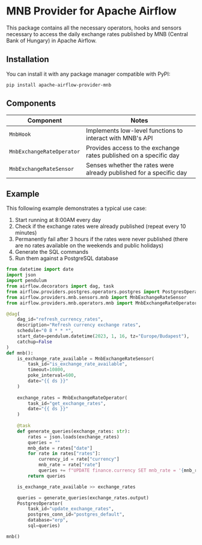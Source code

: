 # MNB Provider for Apache Airflow

This package contains all the necessary operators, hooks and sensors necessary to access the daily exchange rates published by MNB (Central Bank of Hungary) in Apache Airflow.

## Installation

You can install it with any package manager compatible with PyPI:

```
pip install apache-airflow-provider-mnb
```

## Components

| Component | Notes |
| - | - |
| `MnbHook` | Implements low-level functions to interact with MNB's API |
| `MnbExchangeRateOperator` | Provides access to the exchange rates published on a specific day |
| `MnbExchangeRateSensor` | Senses whether the rates were already published for a specific day

## Example
This following example demonstrates a typical use case:

1. Start running at 8:00AM every day
1. Check if the exchange rates were already published (repeat every 10 minutes)
1. Permanently fail after 3 hours if the rates were never published (there are no rates available on the weekends and public holidays)
1. Generate the SQL commands
1. Run them against a PostgreSQL database

```python
from datetime import date
import json
import pendulum
from airflow.decorators import dag, task
from airflow.providers.postgres.operators.postgres import PostgresOperator
from airflow.providers.mnb.sensors.mnb import MnbExchangeRateSensor
from airflow.providers.mnb.operators.mnb import MnbExchangeRateOperator

@dag(
    dag_id="refresh_currency_rates",
    description="Refresh currency exchange rates",
    schedule="0 8 * * *",
    start_date=pendulum.datetime(2023, 1, 16, tz="Europe/Budapest"),
    catchup=False
)
def mnb():
    is_exchange_rate_available = MnbExchangeRateSensor(
        task_id="is_exchange_rate_available",
        timeout=10800,
        poke_interval=600,
        date="{{ ds }}"
    )
    
    exchange_rates = MnbExchangeRateOperator(
        task_id="get_exchange_rates",
        date="{{ ds }}"
    )
    
    @task
    def generate_queries(exchange_rates: str):
        rates = json.loads(exchange_rates)
        queries = ""
        mnb_date = rates["date"]
        for rate in rates["rates"]:
            currency_id = rate["currency"]
            mnb_rate = rate["rate"]
            queries += f"UPDATE finance.currency SET mnb_rate = '{mnb_rate}', mnb_date = '{mnb_date}' WHERE currency_id = '{currency_id}';\n"
        return queries

    is_exchange_rate_available >> exchange_rates

    queries = generate_queries(exchange_rates.output)
    PostgresOperator(
        task_id="update_exchange_rates",
        postgres_conn_id="postgres_default",
        database="erp",
        sql=queries)

mnb()
```